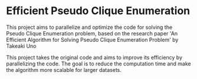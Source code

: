 # Efficient Pseudo Clique Enumeration

This project aims to parallelize and optimize the code for solving the Pseudo Clique Enumeration problem, based on the research paper 'An Efficient Algorithm for Solving Pseudo Clique Enumeration Problem' by Takeaki Uno

This project takes the original code and aims to improve its efficiency by parallelizing the code. The goal is to reduce the computation time and make the algorithm more scalable for larger datasets.
